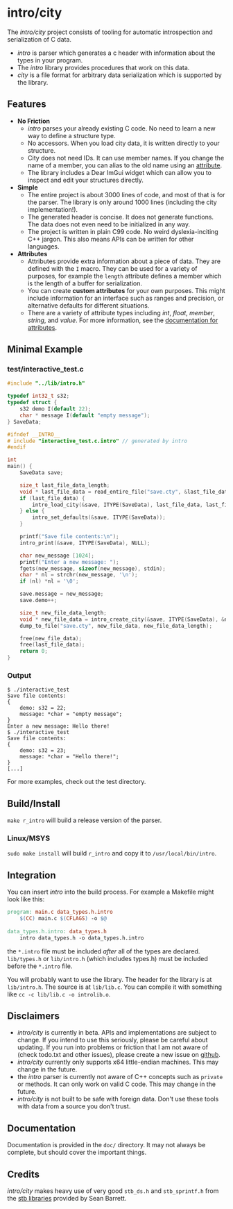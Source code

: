 # intro/city

The *intro/city* project consists of tooling for automatic introspection and serialization of C data.
 - *intro* is parser which generates a c header with information about the types in your program.
 - The *intro* library provides procedures that work on this data.
 - *city* is a file format for arbitrary data serialization which is supported by the library.

## Features
 - **No Friction**    
    - *intro* parses your already existing C code. No need to learn a new way to define a structure type.
    - No accessors. When you load city data, it is written directly to your structure.
    - City does not need IDs. It can use member names. If you change the name of a member, you can alias to the old name using an [attribute](https://github.com/cyman-ide/introcity/doc/ATTRIBUTE.md#alias).
    - The library includes a Dear ImGui widget which can allow you to inspect and edit your structures directly.
 - **Simple**    
    - The entire project is about 3000 lines of code, and most of that is for the parser. The library is only around 1000 lines (including the city implementation!).
    - The generated header is concise. It does not generate functions. The data does not even need to be initialized in any way.
    - The project is written in plain C99 code. No weird dyslexia-inciting C++ jargon. This also means APIs can be written for other languages.
 - **Attributes**
    - Attributes provide extra information about a piece of data. They are defined with the `I` macro. They can be used for a variety of purposes, for example the `length` attribute defines a member which is the length of a buffer for serialization.
    - You can create **custom attributes** for your own purposes. This might include information for an interface such as ranges and precision, or alternative defaults for different situations.
    - There are a variety of attribute types including *int*, *float*, *member*, *string*, and *value*. For more information, see the [documentation for attributes](https://github.com/cyman-ide/introcity/doc/ATTRIBUTE.md).

## Minimal Example

### test/interactive\_test.c
```C
#include "../lib/intro.h"

typedef int32_t s32;
typedef struct {
    s32 demo I(default 22);
    char * message I(default "empty message");
} SaveData;

#ifndef __INTRO__
# include "interactive_test.c.intro" // generated by intro
#endif

int
main() {
    SaveData save;

    size_t last_file_data_length;
    void * last_file_data = read_entire_file("save.cty", &last_file_data_length);
    if (last_file_data) {
        intro_load_city(&save, ITYPE(SaveData), last_file_data, last_file_data_length);
    } else {
        intro_set_defaults(&save, ITYPE(SaveData));
    }

    printf("Save file contents:\n");
    intro_print(&save, ITYPE(SaveData), NULL);

    char new_message [1024];
    printf("Enter a new message: ");
    fgets(new_message, sizeof(new_message), stdin);
    char * nl = strchr(new_message, '\n');
    if (nl) *nl = '\0';

    save.message = new_message;
    save.demo++;

    size_t new_file_data_length;
    void * new_file_data = intro_create_city(&save, ITYPE(SaveData), &new_file_data_length);
    dump_to_file("save.cty", new_file_data, new_file_data_length);

    free(new_file_data);
    free(last_file_data);
    return 0;
}
```

### Output
```console
$ ./interactive_test
Save file contents:
{
    demo: s32 = 22;
    message: *char = "empty message";
}
Enter a new message: Hello there!
$ ./interactive_test
Save file contents:
{
    demo: s32 = 23;
    message: *char = "Hello there!";
}
[...]
```

For more examples, check out the test directory.

## Build/Install
`make r_intro` will build a release version of the parser.

### Linux/MSYS
`sudo make install` will build `r_intro` and copy it to `/usr/local/bin/intro`.

## Integration
You can insert *intro* into the build process. For example a Makefile might look like this:

```Makefile
program: main.c data_types.h.intro
    $(CC) main.c $(CFLAGS) -o $@
    
data_types.h.intro: data_types.h
    intro data_types.h -o data_types.h.intro
```

the `*.intro` file must be included *after* all of the types are declared. `lib/types.h` or `lib/intro.h` (which includes types.h) must be included before the `*.intro` file.   

You will probably want to use the library. The header for the library is at `lib/intro.h`. The source is at `lib/lib.c`. You can compile it with something like `cc -c lib/lib.c -o introlib.o`.    

## Disclaimers

 - *intro/city* is currently in beta. APIs and implementations are subject to change. If you intend to use this seriously, please be careful about updating. If you run into problems or friction that I am not aware of (check todo.txt and other issues), please create a new issue on [github](https://github.com/cyman-ide/introcity).
 - *intro/city* currently only supports x64 little-endian machines. This may change in the future.
 - the *intro* parser is currently not aware of C++ concepts such as `private` or methods. It can only work on valid C code. This may change in the future.
 - *intro/city* is not built to be safe with foreign data. Don't use these tools with data from a source you don't trust.

## Documentation
Documentation is provided in the `doc/` directory. It may not always be complete, but should cover the important things.

## Credits
*intro/city* makes heavy use of very good `stb_ds.h` and `stb_sprintf.h` from the [stb libraries](https://github.com/nothings/stb) provided by Sean Barrett.
